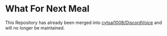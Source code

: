 # What For Next Meal  
This Repository has already been merged into [cytsai1008/DiscordVoice](https://github.com/cytsai1008/DiscordVoice) and will no longer be maintained.   
